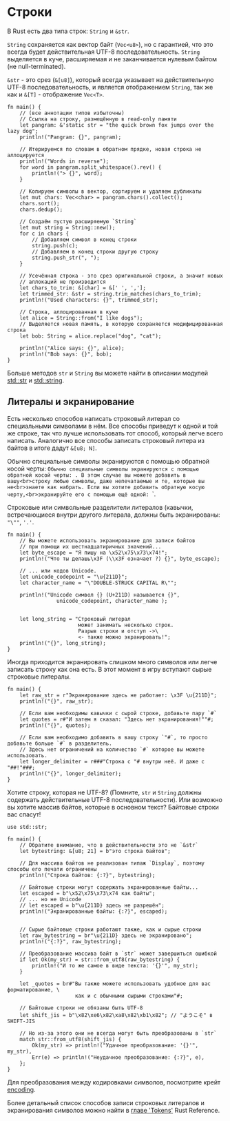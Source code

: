 # Строки

В Rust есть два типа строк: `String` и `&str`.

`String` сохраняется как вектор байт (`Vec<u8>`), но с гарантией, что это всегда будет действительная UTF-8 последовательность. `String` выделяется в куче, расширяемая и не заканчивается нулевым байтом (не null-terminated).

`&str` - это срез (`&[u8]`), который всегда указывает на действительную UTF-8 последовательность, и является отображением `String`, так же как и `&[T]` - отображение `Vec<T>`.

```rust,editable
fn main() {
    // (все аннотации типов избыточны)
    // Ссылка на строку, размещённую в read-only памяти
    let pangram: &'static str = "the quick brown fox jumps over the lazy dog";
    println!("Pangram: {}", pangram);

    // Итерируемся по словам в обратном прядке, новая строка не аллоцируется
    println!("Words in reverse");
    for word in pangram.split_whitespace().rev() {
        println!("> {}", word);
    }

    // Копируем символы в вектор, сортируем и удаляем дубликаты
    let mut chars: Vec<char> = pangram.chars().collect();
    chars.sort();
    chars.dedup();

    // Создаём пустую расширяемую `String`
    let mut string = String::new();
    for c in chars {
        // Добавляем символ в конец строки
        string.push(c);
        // Добавляем в конец строки другую строку
        string.push_str(", ");
    }

    // Усечённая строка - это срез оригинальной строки, а значит новых
    // аллокаций не производится
    let chars_to_trim: &[char] = &[' ', ','];
    let trimmed_str: &str = string.trim_matches(chars_to_trim);
    println!("Used characters: {}", trimmed_str);

    // Строка, аллоцированная в куче
    let alice = String::from("I like dogs");
    // Выделяется новая память, в которую сохраняется модифицированная строка
    let bob: String = alice.replace("dog", "cat");

    println!("Alice says: {}", alice);
    println!("Bob says: {}", bob);
}
```

Больше методов `str` и `String` вы можете найти в описании модулей [std::str] и [std::string].

## Литералы и экранирование

Есть несколько способов написать строковый литерал со специальными символами в нём. Все способы приведут к одной и той же строке, так что лучше использовать тот способ, который легче всего написать. Аналогично все способы записать строковый литера из байтов в итоге дадут `&[u8; N]`.

Обычно специальные символы экранируются с помощью обратной косой черты: `Обычно специальные символы экранируются с помощью обратной косой черты: . В этом случае вы можете добавить в вашу<br>строку любые символы, даже непечатаемые и те, которые вы не<br>знаете как набрать. Если вы хотите добавить обратную косую черту,<br>экранируйте его с помощью ещё одной: `\`.

Строковые или символьные разделители литералов (кавычки, встречающиеся внутри другого литерала, должны быть экранированы: `"\""`, `'.'`.

```rust,editable
fn main() {
    // Вы можете использовать экранирование для записи байтов
    // при помощи их шестнадцатиричных значений...
    let byte_escape = "Я пишу на \x52\x75\x73\x74!";
    println!("Что ты делашь\x3F (\\x3F означает ?) {}", byte_escape);

    // ... или кодов Unicode.
    let unicode_codepoint = "\u{211D}";
    let character_name = "\"DOUBLE-STRUCK CAPITAL R\"";

    println!("Unicode символ {} (U+211D) называется {}",
                unicode_codepoint, character_name );


    let long_string = "Строковый литерал
                       может занимать несколько строк.
                       Разрыв строки и отступ ->\
                       <- также можно экранировать!";
    println!("{}", long_string);
}
```

Иногда приходится экранировать слишком много символов или легче записать строку как она есть. В этот момент в игру вступают сырые строковые литералы.

```rust,
fn main() {
    let raw_str = r"Экранирование здесь не работает: \x3F \u{211D}";
    println!("{}", raw_str);

    // Если вам необходимы кавычки с сырой строке, добавьте пару `#`
    let quotes = r#"И затем я сказал: "Здесь нет экранирования!""#;
    println!("{}", quotes);

    // Если вам необходимо добавить в вашу строку `"#`, то просто добавьте больше `#` в разделитель.
    // Здесь нет ограничений на количество `#` которое вы можете использовать.
    let longer_delimiter = r###"Строка с "# внутри неё. И даже с "##!"###;
    println!("{}", longer_delimiter);
}
```

Хотите строку, которая не UTF-8? (Помните, `str` и `String` должны содержать действительные UTF-8 последовательности). Или возможно вы хотите массив байтов, которые в основном текст? Байтовые строки вас спасут!

```rust,
use std::str;

fn main() {
    // Обратите внимание, что в действительности это не `&str`
    let bytestring: &[u8; 21] = b"это строка байтов";

    // Для массива байтов не реализован типаж `Display`, поэтому способы его печати ограничены
    println!("Строка байтов: {:?}", bytestring);

    // Байтовые строки могут содержать экранированные байты...
    let escaped = b"\x52\x75\x73\x74 как байты";
    // ... но не Unicode
    // let escaped = b"\u{211D} здесь не разрешён";
    println!("Экранированные байты: {:?}", escaped);


    // Сырые байтовые строки работают также, как и сырые строки
    let raw_bytestring = br"\u{211D} здесь не экранировано";
    println!("{:?}", raw_bytestring);

    // Преобразование массива байт в `str` может завершиться ошибкой
    if let Ok(my_str) = str::from_utf8(raw_bytestring) {
        println!("И то же самое в виде текста: '{}'", my_str);
    }

    let _quotes = br#"Вы также можете использовать удобное для вас форматирование, \
                      как и с обычными сырыми строками"#;

    // Байтовые строки не обязаны быть UTF-8
    let shift_jis = b"\x82\xe6\x82\xa8\x82\xb1\x82"; // "ようこそ" в SHIFT-JIS

    // Но из-за этого они не всегда могут быть преобразованы в `str`
    match str::from_utf8(shift_jis) {
        Ok(my_str) => println!("Удачное преобразование: '{}'", my_str),
        Err(e) => println!("Неудачное преобразование: {:?}", e),
    };
}
```

Для преобразования между кодировками символов, посмотрите крейт [encoding].

Более детальный список способов записи строковых литералов и экранирования символов можно найти в [главе 'Tokens'] Rust Reference.


[std::str]: https://doc.rust-lang.org/std/str/
[std::string]: https://doc.rust-lang.org/std/string/
[главе 'Tokens']: https://doc.rust-lang.org/reference/tokens.html
[encoding]: https://crates.io/crates/encoding